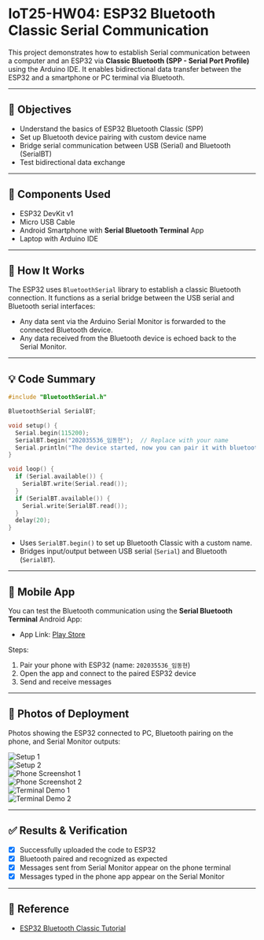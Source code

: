 # IoT25-HW04: ESP32 Bluetooth Classic Serial Communication

This project demonstrates how to establish Serial communication between a computer and an ESP32 via **Classic Bluetooth (SPP - Serial Port Profile)** using the Arduino IDE. It enables bidirectional data transfer between the ESP32 and a smartphone or PC terminal via Bluetooth.

---

## 🧾 Objectives

- Understand the basics of ESP32 Bluetooth Classic (SPP)
- Set up Bluetooth device pairing with custom device name
- Bridge serial communication between USB (Serial) and Bluetooth (SerialBT)
- Test bidirectional data exchange

---

## 🧰 Components Used

- ESP32 DevKit v1  
- Micro USB Cable  
- Android Smartphone with **Serial Bluetooth Terminal** App  
- Laptop with Arduino IDE  

---

## 🧠 How It Works

The ESP32 uses `BluetoothSerial` library to establish a classic Bluetooth connection. It functions as a serial bridge between the USB serial and Bluetooth serial interfaces:

- Any data sent via the Arduino Serial Monitor is forwarded to the connected Bluetooth device.
- Any data received from the Bluetooth device is echoed back to the Serial Monitor.

---

## 💡 Code Summary

```cpp
#include "BluetoothSerial.h"

BluetoothSerial SerialBT;

void setup() {
  Serial.begin(115200);
  SerialBT.begin("202035536_임동현");  // Replace with your name
  Serial.println("The device started, now you can pair it with bluetooth!");
}

void loop() {
  if (Serial.available()) {
    SerialBT.write(Serial.read());
  }
  if (SerialBT.available()) {
    Serial.write(SerialBT.read());
  }
  delay(20);
}
```

- Uses `SerialBT.begin()` to set up Bluetooth Classic with a custom name.
- Bridges input/output between USB serial (`Serial`) and Bluetooth (`SerialBT`).

---

## 📱 Mobile App

You can test the Bluetooth communication using the **Serial Bluetooth Terminal** Android App:

- App Link: [Play Store](https://play.google.com/store/apps/details?id=de.kai_morich.serial_bluetooth_terminal)

Steps:
1. Pair your phone with ESP32 (name: `202035536_임동현`)
2. Open the app and connect to the paired ESP32 device
3. Send and receive messages

---

## 📸 Photos of Deployment

Photos showing the ESP32 connected to PC, Bluetooth pairing on the phone, and Serial Monitor outputs:

![Setup 1](./media/hw%204-1.png)  
![Setup 2](./media/hw%204-2.png)  
![Phone Screenshot 1](./media/hw%204-3.jpg)  
![Phone Screenshot 2](./media/hw%204-4.jpg)  
![Terminal Demo 1](./media/hw%204-5.jpg)  
![Terminal Demo 2](./media/hw%204-6.jpg)

---

## ✅ Results & Verification

- [x] Successfully uploaded the code to ESP32  
- [x] Bluetooth paired and recognized as expected  
- [x] Messages sent from Serial Monitor appear on the phone terminal  
- [x] Messages typed in the phone app appear on the Serial Monitor  

---

## 🔗 Reference

- [ESP32 Bluetooth Classic Tutorial](https://randomnerdtutorials.com/esp32-bluetooth-classic-arduino-ide/)
